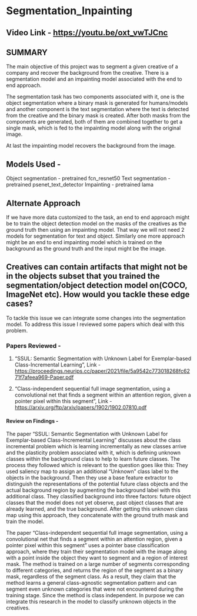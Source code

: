 ﻿# Segmentation_Inpainting
 
## Video Link - https://youtu.be/oxt_vwTJCnc 
 
## SUMMARY
The main objective of this project was to segment a given creative of a company and recover the background from the creative. There is a segmentation model and an impainting model associated with the end to end approach.

The segmentation task has two components associated with it, one is the object segmentation where a binary mask is generated for humans/models and another component is the text segmentation where the text is detected from the creative and the binary mask is created. After both masks from the components are generated, both of them are combined together to get a single mask, which is fed to the impainting model along with the original image.

At last the impainting model recovers the background from the image.

## Models Used -
Object segmentation - pretrained fcn_resnet50
Text segmentation - pretrained psenet_text_detector
Impainting - pretrained lama

## Alternate Approach

If we have more data customized to the task, an end to end approach might be to train the object detection model on the masks of the creatives as the ground truth then using an impainting model. That way we will not need 2 models for segmentation for text and object. Similarly one more approach might be an end to end impainting model which is trained on the background as the ground truth and the input might be the image. 

## Creatives can contain artifacts that might not be in the objects subset that you trained the segmentation/object detection model on(COCO, ImageNet etc). How would you tackle these edge cases?
To tackle this issue we can integrate some changes into the segmentation model. To address this issue I reviewed some papers which deal with this problem. 

### Papers Reviewed -

1. “SSUL: Semantic Segmentation with Unknown Label for Exemplar-based Class-Incremental Learning”, Link - https://proceedings.neurips.cc/paper/2021/file/5a9542c773018268fc6271f7afeea969-Paper.pdf

2. “Class-independent sequential full image segmentation, using a convolutional net that finds a segment within an attention region, given a pointer pixel within this segment”, Link - https://arxiv.org/ftp/arxiv/papers/1902/1902.07810.pdf

#### Review on Findings -
The paper “SSUL: Semantic Segmentation with Unknown Label for Exemplar-based Class-Incremental Learning” discusses about the class incremental problem which is learning incrementally as new classes arrive and the plasticity problem associated with it, which is defining unknown classes within the background class to help to learn future classes. The process they followed which is relevant to the question goes like this: They used saliency map to assign an additional “Unknown” class label to the objects in the background. Then they use a base feature extractor to distinguish the representations of the potential future class objects and the actual background region by augmenting the background label with this additional class. They classified background into three factors: future object classes that the model does not yet observe, past object classes that are already learned, and the true background. After getting this unknown class map using this approach, they concatenate with the ground truth mask and train the model.

The paper “Class-independent sequential full image segmentation, using a convolutional net that finds a segment within an attention region, given a pointer pixel within this segment” uses a pointer base classification approach, where they train their segmentation model with the image along with a point inside the object they want to segment and a region of interest mask. The method is trained on a large number of segments corresponding to different categories, and returns the region of the segment as a binary mask, regardless of the segment class. As a result, they claim that the method learns a general class-agnostic segmentation pattern and can segment even unknown categories that were not encountered during the training stage. Since the method is class independent. In purpose we can integrate this research in the model to classify unknown objects in the creatives.

